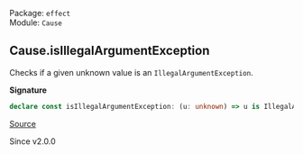 Package: `effect`<br />
Module: `Cause`<br />

## Cause.isIllegalArgumentException

Checks if a given unknown value is an `IllegalArgumentException`.

**Signature**

```ts
declare const isIllegalArgumentException: (u: unknown) => u is IllegalArgumentException
```

[Source](https://github.com/Effect-TS/effect/tree/main/packages/effect/src/Cause.ts#L1359)

Since v2.0.0